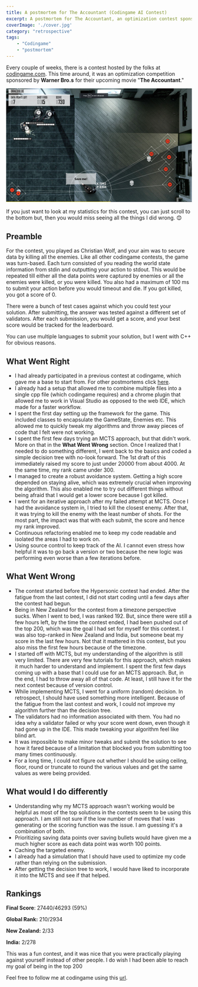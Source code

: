```yaml
---
title: A postmortem for The Accountant (Codingame AI Contest)
excerpt: A postmortem for The Accountant, an optimization contest sponsored by Warner Bro.s for their upcoming movie "The Accountant" held by codingame
coverImage: './cover.jpg'
category: "retrospective"
tags:
    - "Codingame"
    - "postmortem"
---
```


Every couple of weeks, there is a contest hosted by the folks at [codingame.com](http://www.codingame.com). This time around, it was an optimization competition sponsored by **Warner Bro.s** for their upcoming movie "**The Accountant**."

![The Accountant - Codingame Contest](./cover.jpg)

If you just want to look at my statistics for this contest, you can just scroll to the bottom but, then you would miss seeing all the things I did wrong. 😊

## Preamble

For the contest, you played as Christian Wolf, and your aim was to secure data by killing all the enemies. Like all other codingame contests, the game was turn-based. Each turn consisted of you reading the world state information from stdin and outputting your action to stdout. This would be repeated till either all the data points were captured by enemies or all the enemies were killed, or you were killed. You also had a maximum of 100 ms to submit your action before you would timeout and die. If you got killed, you got a score of 0.

There were a bunch of test cases against which you could test your solution. After submitting, the answer was tested against a different set of validators. After each submission, you would get a score, and your best score would be tracked for the leaderboard.

You can use multiple languages to submit your solution, but I went with C++ for obvious reasons.

## What Went Right

-   I had already participated in a previous contest at codingame, which gave me a base to start from. For other postmortems click [here](/tags/codingame).
-   I already had a setup that allowed me to combine multiple files into a single cpp file (which codingame requires) and a chrome plugin that allowed me to work in Visual Studio as opposed to the web IDE, which made for a faster workflow.
-   I spent the first day setting up the framework for the game. This included classes to encapsulate the GameState, Enemies etc. This allowed me to quickly tweak my algorithms and throw away pieces of code that I felt were not working.
-   I spent the first few days trying an MCTS approach, but that didn't work. More on that in the **What Went Wrong** section. Once I realized that I needed to do something different, I went back to the basics and coded a simple decision tree with no-look forward. The 1st draft of this immediately raised my score to just under 20000 from about 4000. At the same time, my rank came under 300.
-   I managed to create a robust avoidance system. Getting a high score depended on staying alive, which was extremely crucial when improving the algorithm. This also enabled me to try out different things without being afraid that I would get a lower score because I got killed.
-   I went for an iterative approach after my failed attempt at MCTS. Once I had the avoidance system in, I tried to kill the closest enemy. After that, it was trying to kill the enemy with the least number of shots. For the most part, the impact was that with each submit, the score and hence my rank improved.
-   Continuous refactoring enabled me to keep my code readable and isolated the areas I had to work on.
-   Using source control to keep track of the AI. I cannot even stress how helpful it was to go back a version or two because the new logic was performing even worse than a few iterations before.

## What Went Wrong

-   The contest started before the Hypersonic contest had ended. After the fatigue from the last contest, I did not start coding until a few days after the contest had begun.
-   Being in New Zealand for the contest from a timezone perspective sucks. When I went to bed, I was ranked 192. But, since there were still a few hours left, by the time the contest ended, I had been pushed out of the top 200, which was the goal I had set for myself for this contest. I was also top-ranked in New Zealand and India, but someone beat my score in the last few hours. Not that it mattered in this contest, but you also miss the first few hours because of the timezone.
-   I started off with MCTS, but my understanding of the algorithm is still very limited. There are very few tutorials for this approach, which makes it much harder to understand and implement. I spent the first few days coming up with a base that I could use for an MCTS approach. But, in the end, I had to throw away all of that code. At least, I still have it for the next contest because of version control.
-   While implementing MCTS, I went for a uniform (random) decision. In retrospect, I should have used something more intelligent. Because of the fatigue from the last contest and work, I could not improve my algorithm further than the decision tree.
-   The validators had no information associated with them. You had no idea why a validator failed or why your score went down, even though it had gone up in the IDE. This made tweaking your algorithm feel like blind art.
-   It was impossible to make minor tweaks and submit the solution to see how it fared because of a limitation that blocked you from submitting too many times continuously.
-   For a long time, I could not figure out whether I should be using ceiling, floor, round or truncate to round the various values and get the same values as were being provided.

## What would I do differently

-   Understanding why my MCTS approach wasn't working would be helpful as most of the top solutions in the contests seem to be using this approach. I am still not sure if the low number of moves that I was generating or the scoring function was the issue. I am guessing it's a combination of both.
-   Prioritizing saving data points over saving bullets would have given me a much higher score as each data point was worth 100 points.
-   Caching the targeted enemy.
-   I already had a simulation that I should have used to optimize my code rather than relying on the submission.
-   After getting the decision tree to work, I would have liked to incorporate it into the MCTS and see if that helped.

## Rankings

**Final Score**: 27440/46293 (59%)

**Global Rank:** 210/2934

**New Zealand:** 2/33

**India:** 2/278

This was a fun contest, and it was nice that you were practically playing against yourself instead of other people. I do wish I had been able to reach my goal of being in the top 200

Feel free to follow me at codingame using this [url](https://www.codingame.com/servlet/urlinvite?u=1506970).

